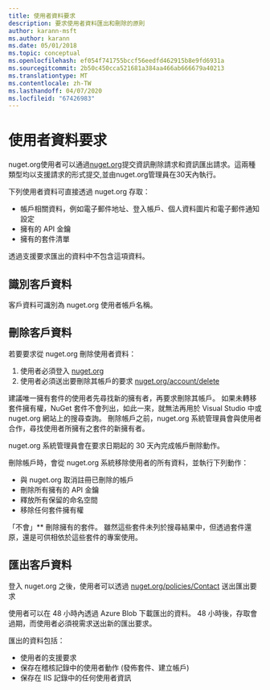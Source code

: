 ```yaml
---
title: 使用者資料要求
description: 要求使用者資料匯出和刪除的原則
author: karann-msft
ms.author: karann
ms.date: 05/01/2018
ms.topic: conceptual
ms.openlocfilehash: ef054f741755bccf56eedfd462915b8e9fd6931a
ms.sourcegitcommit: 2b50c450cca521681a384aa466ab666679a40213
ms.translationtype: MT
ms.contentlocale: zh-TW
ms.lasthandoff: 04/07/2020
ms.locfileid: "67426983"
---
```

# <a name="user-data-requests"></a>使用者資料要求

nuget.org使用者可以通過[nuget.org](https://www.nuget.org)提交資訊刪除請求和資訊匯出請求。這兩種類型均以支援請求的形式提交,並由nuget.org管理員在30天內執行。

下列使用者資料可直接透過 nuget.org 存取：

* 帳戶相關資料，例如電子郵件地址、登入帳戶、個人資料圖片和電子郵件通知設定
* 擁有的 API 金鑰
* 擁有的套件清單

透過支援要求匯出的資料中不包含這項資料。

## <a name="identifying-customer-data"></a>識別客戶資料

客戶資料可識別為 nuget.org 使用者帳戶名稱。

## <a name="deleting-customer-data"></a>刪除客戶資料

若要要求從 nuget.org 刪除使用者資料：

1. 使用者必須登入 [nuget.org](https://www.nuget.org)
1. 使用者必須送出要刪除其帳戶的要求 [nuget.org/account/delete](https://www.nuget.org/account/delete)

建議唯一擁有套件的使用者先尋找新的擁有者，再要求刪除其帳戶。 如果未轉移套件擁有權，NuGet 套件不會列出，如此一來，就無法再用於 Visual Studio 中或 nuget.org 網站上的搜尋查詢。 刪除帳戶之前，nuget.org 系統管理員會與使用者合作，尋找使用者所擁有之套件的新擁有者。

nuget.org 系統管理員會在要求日期起的 30 天內完成帳戶刪除動作。

刪除帳戶時，會從 nuget.org 系統移除使用者的所有資料，並執行下列動作：

* 與 nuget.org 取消註冊已刪除的帳戶
* 刪除所有擁有的 API 金鑰
* 釋放所有保留的命名空間
* 移除任何套件擁有權

「不會」** 刪除擁有的套件。 雖然這些套件未列於搜尋結果中，但透過套件還原，還是可供相依於這些套件的專案使用。

## <a name="exporting-customer-data"></a>匯出客戶資料

登入 nuget.org 之後，使用者可以透過 [nuget.org/policies/Contact](https://www.nuget.org/policies/Contact) 送出匯出要求

使用者可以在 48 小時內透過 Azure Blob 下載匯出的資料。 48 小時後，存取會過期，而使用者必須視需求送出新的匯出要求。

匯出的資料包括：

* 使用者的支援要求
* 保存在稽核記錄中的使用者動作 (發佈套件、建立帳戶)
* 保存在 IIS 記錄中的任何使用者資訊
